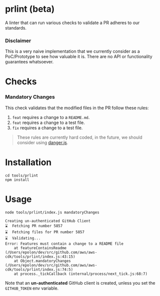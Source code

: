 # prlint (beta)

A linter that can run various checks to validate a PR adheres to our standards. 

### Disclaimer

This is a very naive implementation that we currently consider as a PoC/Prototype to see how valuable it is. There are no API or functionality guarantees whatsoever.

# Checks

### Mandatory Changes

This check validates that the modified files in the PR follow these rules:

1. `feat` requires a change to a `README.md`.
2. `feat` requires a change to a test file.
3. `fix` requires a change to a test file.

> These rules are currently hard coded, in the future, we should consider using [danger.js](https://danger.systems/js/).

# Installation

```console
cd tools/prlint
npm install
```

# Usage

```console
node tools/prlint/index.js mandatoryChanges

Creating un-authenticated GitHub Client
⌛  Fetching PR number 5857
⌛  Fetching files for PR number 5857
⌛  Validating...
Error: Features must contain a change to a README file
    at featureContainsReadme (/Users/epolon/dev/src/github.com/aws/aws-cdk/tools/prlint/index.js:43:15)
    at Object.mandatoryChanges (/Users/epolon/dev/src/github.com/aws/aws-cdk/tools/prlint/index.js:74:5)
    at process._tickCallback (internal/process/next_tick.js:68:7)
```

Note that an **un-authenticated** GitHub client is created, unless you set the `GITHUB_TOKEN` env variable.

